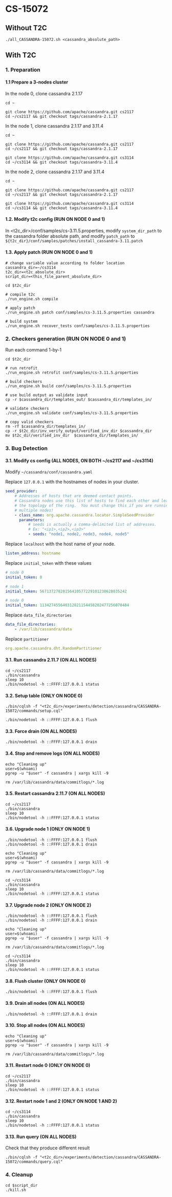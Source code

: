 # CS-15072

## Without T2C
```
./all_CASSANDRA-15072.sh <cassandra_absolute_path>
```

## With T2C
### 1. Preparation
#### 1.1 Prepare a 3-nodes cluster
In the node 0, clone cassandra 2.1.17
```
cd ~

git clone https://github.com/apache/cassandra.git cs2117
cd ~/cs2117 && git checkout tags/cassandra-2.1.17
```

In the node 1, clone cassandra 2.1.17 and 3.11.4
```
cd ~

git clone https://github.com/apache/cassandra.git cs2117
cd ~/cs2117 && git checkout tags/cassandra-2.1.17

git clone https://github.com/apache/cassandra.git cs3114
cd ~/cs3114 && git checkout tags/cassandra-3.11.4
```

In the node 2, clone cassandra 2.1.17 and 3.11.4
```
cd ~

git clone https://github.com/apache/cassandra.git cs2117
cd ~/cs2117 && git checkout tags/cassandra-2.1.17

git clone https://github.com/apache/cassandra.git cs3114
cd ~/cs3114 && git checkout tags/cassandra-3.11.4
```
#### 1.2. Modify t2c config (RUN ON NODE 0 and 1)
In <t2c_dir>/conf/samples/cs-3.11.5.properties, modify `system_dir_path` to the cassandra folder absolute path, and modify `patch_path` to `${t2c_dir}/conf/samples/patches/install_cassandra-3.11.patch`

#### 1.3. Apply patch (RUN ON NODE 0 and 1)
```
# change variable value according to folder location
cassandra_dir=~/cs3114
t2c_dir=<t2c_absolute_dir>
script_dir=<this_file_parent_absolute_dir>

cd $t2c_dir

# compile t2c
./run_engine.sh compile

# apply patch
./run_engine.sh patch conf/samples/cs-3.11.5.properties cassandra

# build system
./run_engine.sh recover_tests conf/samples/cs-3.11.5.properties
```
### 2. Checkers generation (RUN ON NODE 0 and 1)
Run each command 1-by-1
```
cd $t2c_dir

# run retrofit
./run_engine.sh retrofit conf/samples/cs-3.11.5.properties 

# build checkers
./run_engine.sh build conf/samples/cs-3.11.5.properties

# use build output as validate input
cp -r $cassandra_dir/templates_out/ $cassandra_dir/templates_in/

# validate checkers
./run_engine.sh validate conf/samples/cs-3.11.5.properties

# copy valid checkers
rm -rf $cassandra_dir/templates_in/
cp -r $t2c_dir/inv_verify_output/verified_inv_dir $cassandra_dir
mv $t2c_dir/verified_inv_dir  $cassandra_dir/templates_in/
```
### 3. Bug Detection
#### 3.1. Modify cs config (ALL NODES, ON BOTH ~/cs2117 and ~/cs3114)
Modify `~/cassandra/conf/cassandra.yaml`

Replace `127.0.0.1` with the hostnames of nodes in your cluster.
```yaml
seed_provider:
    # Addresses of hosts that are deemed contact points. 
    # Cassandra nodes use this list of hosts to find each other and learn
    # the topology of the ring.  You must change this if you are running
    # multiple nodes!
    - class_name: org.apache.cassandra.locator.SimpleSeedProvider
      parameters:
          # seeds is actually a comma-delimited list of addresses.
          # Ex: "<ip1>,<ip2>,<ip3>"
          - seeds: "node1, node2, node3, node4, node5"
```

Replace `localhost` with the host name of your node.
```yaml
listen_address: hostname
```

Replace `initial_token` with these values
```yaml
# node 0
initial_token: 0

# node 1
initial_token: 56713727820156410577229101238628035242

# node 0
initial_token: 113427455640312821154458202477256070484
```

Replace `data_file_directories`
```yaml
data_file_directories:
    - /var/lib/cassandra/data
```

Replace `partitioner`
```yaml
org.apache.cassandra.dht.RandomPartitioner
```
#### 3.1. Run cassandra 2.11.7 (ON ALL NODES)
```
cd ~/cs2117
./bin/cassandra
sleep 10
./bin/nodetool -h ::FFFF:127.0.0.1 status
```
#### 3.2. Setup table (ONLY ON NODE 0)
```
./bin/cqlsh -f "<t2c_dir>/experiments/detection/cassandra/CASSANDRA-15072/commands/setup.cql"

./bin/nodetool -h ::FFFF:127.0.0.1 flush
```
#### 3.3. Force drain (ON ALL NODES)
```
./bin/nodetool -h ::FFFF:127.0.0.1 drain
```

#### 3.4. Stop and remove logs (ON ALL NODES)
```
echo "Cleaning up"
user=$(whoami)
pgrep -u "$user" -f cassandra | xargs kill -9

rm /var/lib/cassandra/data/commitlogs/*.log
```
#### 3.5. Restart cassandra 2.11.7 (ON ALL NODES)
```
cd ~/cs2117
./bin/cassandra
sleep 10
./bin/nodetool -h ::FFFF:127.0.0.1 status
```
#### 3.6. Upgrade node 1 (ONLY ON NODE 1)
```
./bin/nodetool -h ::FFFF:127.0.0.1 flush
./bin/nodetool -h ::FFFF:127.0.0.1 drain

echo "Cleaning up"
user=$(whoami)
pgrep -u "$user" -f cassandra | xargs kill -9

rm /var/lib/cassandra/data/commitlogs/*.log

cd ~/cs3114
./bin/cassandra
sleep 10
./bin/nodetool -h ::FFFF:127.0.0.1 status
```
#### 3.7. Upgrade node 2 (ONLY ON NODE 2)
```
./bin/nodetool -h ::FFFF:127.0.0.1 flush
./bin/nodetool -h ::FFFF:127.0.0.1 drain

echo "Cleaning up"
user=$(whoami)
pgrep -u "$user" -f cassandra | xargs kill -9

rm /var/lib/cassandra/data/commitlogs/*.log

cd ~/cs3114
./bin/cassandra
sleep 10
./bin/nodetool -h ::FFFF:127.0.0.1 status
```
#### 3.8. Flush cluster (ONLY ON NODE 0)
```
./bin/nodetool -h ::FFFF:127.0.0.1 flush
```
#### 3.9. Drain all nodes (ON ALL NODES)
```
./bin/nodetool -h ::FFFF:127.0.0.1 drain
```
#### 3.10. Stop all nodes (ON ALL NODES)
```
echo "Cleaning up"
user=$(whoami)
pgrep -u "$user" -f cassandra | xargs kill -9

rm /var/lib/cassandra/data/commitlogs/*.log
```
#### 3.11. Restart node 0 (ONLY ON NODE 0)
```
cd ~/cs2117
./bin/cassandra
sleep 10
./bin/nodetool -h ::FFFF:127.0.0.1 status
```
#### 3.12. Restart node 1 and 2 (ONLY ON NODE 1 AND 2)
```
cd ~/cs3114
./bin/cassandra
sleep 10
./bin/nodetool -h ::FFFF:127.0.0.1 status
```
#### 3.13. Run query (ON ALL NODES)
Check that they produce different result
```
./bin/cqlsh -f "<t2c_dir>/experiments/detection/cassandra/CASSANDRA-15072/commands/query.cql"
```

### 4. Cleanup
```
cd $script_dir
./kill.sh
```
